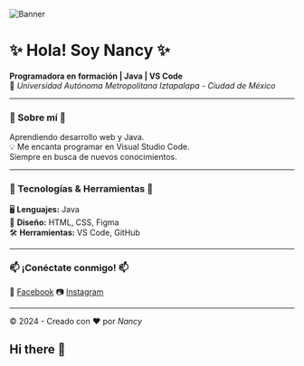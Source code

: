 ![Banner](URL_DE_TU_IMAGEN)

# ✨ Hola! Soy Nancy ✨

**Programadora en formación | Java | VS Code**  
📍 *Universidad Autónoma Metropolitana Iztapalapa - Ciudad de México*  

---

### 🌸 Sobre mí 🌸

 Aprendiendo desarrollo web y Java.  
💡 Me encanta programar en Visual Studio Code.  
 Siempre en busca de nuevos conocimientos.  

---

### 🚀 Tecnologías & Herramientas 🚀

🖥 **Lenguajes:** Java  
🎨 **Diseño:** HTML, CSS, Figma  
🛠 **Herramientas:** VS Code, GitHub  

---

### 📫 ¡Conéctate conmigo! 📫

🔵 [Facebook]([https://www.facebook.com](https://www.facebook.com/share/1F5tCHUWop/))  
📷 [Instagram]([https://www.instagram.com](https://www.instagram.com/nanxy.wav?igsh=Zzg3bTE2MWl3OW8w))  

---

© 2024 - Creado con ❤️ por *Nancy*
## Hi there 👋

<!--
**MYJ06IN/MYJ06IN** is a ✨ _special_ ✨ repository because its `README.md` (this file) appears on your GitHub profile.

Here are some ideas to get you started:

- 🔭 I’m currently working on ...
- 🌱 I’m currently learning ...
- 👯 I’m looking to collaborate on ...
- 🤔 I’m looking for help with ...
- 💬 Ask me about ...
- 📫 How to reach me: ...
- 😄 Pronouns: ...
- ⚡ Fun fact: ...
-->
